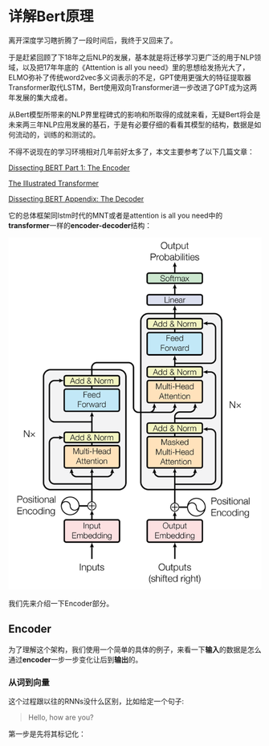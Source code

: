 # 详解Bert原理

离开深度学习瞎折腾了一段时间后，我终于又回来了。

于是赶紧回顾了下18年之后NLP的发展，基本就是将迁移学习更广泛的用于NLP领域，以及把17年年底的《Attention is all you need》里的思想给发扬光大了，ELMO弥补了传统word2vec多义词表示的不足，GPT使用更强大的特征提取器Transformer取代LSTM，Bert使用双向Transformer进一步改进了GPT成为这两年发展的集大成者。

从Bert模型所带来的NLP界里程碑式的影响和所取得的成就来看，无疑Bert将会是未来两三年NLP应用发展的基石，于是有必要仔细的看看其模型的结构，数据是如何流动的，训练的和测试的。

不得不说现在的学习环境相对几年前好太多了，本文主要参考了以下几篇文章：

[Dissecting BERT Part 1: The Encoder](https://medium.com/dissecting-bert/dissecting-bert-part-1-d3c3d495cdb3)

[The Illustrated Transformer](https://jalammar.github.io/illustrated-transformer/)

[Dissecting BERT Appendix: The Decoder](https://medium.com/dissecting-bert/dissecting-bert-appendix-the-decoder-3b86f66b0e5f)



它的总体框架同lstm时代的MNT或者是attention is all you need中的**transformer**一样的**encoder-decoder**结构：

![transformer结构](../images/b1.png)



我们先来介绍一下Encoder部分。

## Encoder

为了理解这个架构，我们使用一个简单的具体的例子，来看一下**输入**的数据是怎么通过**encoder**一步一步变化让后到**输出**的。

### 从词到向量

这个过程跟以往的RNNs没什么区别，比如给定一个句子:

> Hello, how are you?

第一步是先将其标记化：



